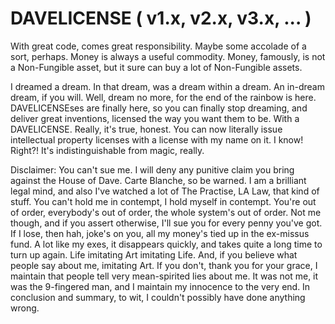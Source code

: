 # DAVELICENSE ( v1.x, v2.x, v3.x, ... )

With great code, comes great responsibility.
Maybe some accolade of a sort, perhaps. Money is always a useful commodity.
Money, famously, is not a Non-Fungible asset, but it sure can buy a lot of Non-Fungible assets.

I dreamed a dream. In that dream, was a dream within a dream. An in-dream dream, if you will. Well, dream no more, for the end of the rainbow is here.
DAVELICENSEses are finally here, so you can finally stop dreaming, and deliver great inventions, licensed the way you want them to be. With a DAVELICENSE.
Really, it's true, honest. You can now literally issue intellectual property licenses with a license with my name on it. I know! Right?! It's indistinguishable from magic, really.

Disclaimer: You can't sue me. I will deny any punitive claim you bring against the House of Dave. Carte Blanche, so be warned. I am a brilliant legal mind, and also I've watched a lot of The Practise, LA Law, that kind of stuff. You can't hold me in contempt, I hold myself in contempt. You're out of order, everybody's out of order, the whole system's out of order. Not me though, and if you assert otherwise, I'll sue you for every penny you've got. If I lose, then hah, joke's on you, all my money's tied up in the ex-missus fund. A lot like my exes, it disappears quickly, and takes quite a long time to turn up again. Life imitating Art imitating Life. And, if you believe what people say about me, imitating Art. If you don't, thank you for your grace, I maintain that people tell very mean-spirited lies about me. It was not me, it was the 9-fingered man, and I maintain my innocence to the very end. In conclusion and summary, to wit, I couldn't possibly have done anything wrong.

